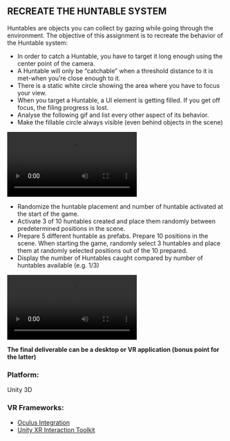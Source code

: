## RECREATE THE HUNTABLE SYSTEM

Huntables are objects you can collect by gazing while going through the environment. The objective of this assignment is to recreate the behavior of the Huntable system:

- In order to catch a Huntable, you have to target it long enough using the center point of the camera.
- A Huntable will only be “catchable” when a threshold distance to it is met-when you’re close enough to it. 
- There is a static white circle showing the area where you have to focus your view. 
- When you target a Huntable, a UI element is getting filled. If you get off focus, the filing progress is lost.
- Analyse the following gif and list every other aspect of its behavior.
- Make the fillable circle always visible (even behind objects in the scene)


<video loop src="https://user-images.githubusercontent.com/108401755/176420758-575139c2-4394-4887-b59a-dfbadc1b3380.mov" controls="controls" style="max-width: 730px;">
</video>

- Randomize the huntable placement and number of huntable activated at the start of the game. 
- Activate 3 of 10 huntables created and place them randomly between predetermined positions in the scene.
- Prepare 5 different huntable as prefabs. Prepare 10 positions in the scene. When starting the game, randomly select 3 huntables and place them at randomly selected positions out of the 10 prepared.
- Display the number of Huntables caught compared by number of huntables available (e.g. 1/3)

<video loop src="https://user-images.githubusercontent.com/108401755/178465196-e2a82a82-bd22-42eb-89e4-7f8380e7fa22.mov" controls="controls" style="max-width: 730px;">
</video>

**The final deliverable can be a desktop or VR application (bonus point for the latter)**

### Platform:
Unity 3D

### VR Frameworks:
- [Oculus Integration](https://assetstore.unity.com/packages/tools/integration/oculus-integration-82022#description)
- [Unity XR Interaction Toolkit](https://docs.unity3d.com/Packages/com.unity.xr.interaction.toolkit@0.9/manual/index.html)



